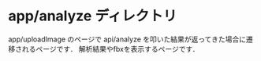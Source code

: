 # app/analyze ディレクトリ
app/uploadImage のページで api/analyze を叩いた結果が返ってきた場合に遷移されるページです．
解析結果やfbxを表示するページです．